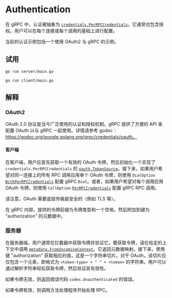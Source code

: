 # Authentication
在 gRPC 中，认证被抽象为 [`credentials.PerRPCCredentials`](https://godoc.org/google.golang.org/grpc/credentials#PerRPCCredentials)。它通常也包含授权。用户可以在每个连接或每个调用的基础上进行配置。

当前的认证示例包括一个使用 OAuth2 与 gRPC 的示例。

## 试用

```
go run server/main.go
```

```
go run client/main.go
```

## 解释

### OAuth2

OAuth 2.0 协议是当今广泛使用的认证和授权机制。gRPC 提供了方便的 API 来配置 OAuth 以与 gRPC 一起使用。详情请参考 godoc：https://godoc.org/google.golang.org/grpc/credentials/oauth。

#### 客户端

在客户端，用户应首先获取一个有效的 OAuth 令牌，然后初始化一个实现了 `credentials.PerRPCCredentials` 的 [`oauth.TokenSource`](https://godoc.org/google.golang.org/grpc/credentials/oauth#TokenSource)。接下来，如果用户希望对同一连接上的所有 RPC 调用应用单个 OAuth 令牌，则使用 `DialOption` [`WithPerRPCCredentials`](https://godoc.org/google.golang.org/grpc#WithPerRPCCredentials) 配置 gRPC `Dial`。或者，如果用户希望对每个调用应用 OAuth 令牌，则使用 `CallOption` [`PerRPCCredentials`](https://godoc.org/google.golang.org/grpc#PerRPCCredentials) 配置 gRPC RPC 调用。

请注意，OAuth 需要底层传输是安全的（例如 TLS 等）。

在 gRPC 内部，提供的令牌前缀为令牌类型和一个空格，然后附加到键为 "authorization" 的元数据中。

### 服务器

在服务器端，用户通常在拦截器中获取令牌并验证它。要获取令牌，请在给定的上下文中调用 [`metadata.FromIncomingContext`](https://godoc.org/google.golang.org/grpc/metadata#FromIncomingContext)。它返回元数据映射。接下来，使用键 "authorization" 获取相应的值，这是一个字符串切片。对于 OAuth，该切片应仅包含一个元素，即格式为 `<token-type> + " " + <token>` 的字符串。用户可以通过解析字符串轻松获取令牌，然后验证其有效性。

如果令牌无效，则返回错误代码 `codes.Unauthenticated` 的错误。

如果令牌有效，则调用方法处理程序开始处理 RPC。
